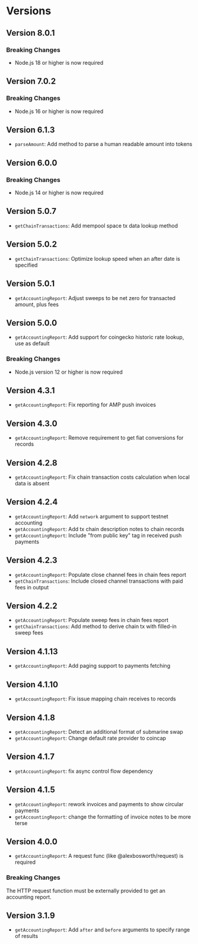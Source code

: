 # Versions

## Version 8.0.1

### Breaking Changes

- Node.js 18 or higher is now required

## Version 7.0.2

### Breaking Changes

- Node.js 16 or higher is now required

## Version 6.1.3

- `parseAmount`: Add method to parse a human readable amount into tokens

## Version 6.0.0

### Breaking Changes

- Node.js 14 or higher is now required

## Version 5.0.7

- `getChainTransactions`: Add mempool space tx data lookup method

## Version 5.0.2

- `getChainTransactions`: Optimize lookup speed when an after date is specified

## Version 5.0.1

- `getAccountingReport`: Adjust sweeps to be net zero for transacted amount, plus fees

## Version 5.0.0

- `getAccountingReport`: Add support for coingecko historic rate lookup, use as default

### Breaking Changes

- Node.js version 12 or higher is now required

## Version 4.3.1

- `getAccountingReport`: Fix reporting for AMP push invoices

## Version 4.3.0

- `getAccountingReport`: Remove requirement to get fiat conversions for records

## Version 4.2.8

- `getAccountingReport`: Fix chain transaction costs calculation when local data is absent

## Version 4.2.4

- `getAccountingReport`: Add `network` argument to support testnet accounting
- `getAccountingReport`: Add tx chain description notes to chain records
- `getAccountingReport`: Include "from public key" tag in received push payments

## Version 4.2.3

- `getAccountingReport`: Populate close channel fees in chain fees report
- `getChainTransactions`: Include closed channel transactions with paid fees in output

## Version 4.2.2

- `getAccountingReport`: Populate sweep fees in chain fees report
- `getChainTransactions`: Add method to derive chain tx with filled-in sweep fees

## Version 4.1.13

- `getAccountingReport`: Add paging support to payments fetching

## Version 4.1.10

- `getAccountingReport`: Fix issue mapping chain receives to records

## Version 4.1.8

-  `getAccountingReport`: Detect an additional format of submarine swap
-  `getAccountingReport`: Change default rate provider to coincap

## Version 4.1.7

- `getAccountingReport`: fix async control flow dependency

## Version 4.1.5

- `getAccountingReport`: rework invoices and payments to show circular payments
- `getAccountingReport`: change the formatting of invoice notes to be more terse

## Version 4.0.0

- `getAccountingReport`: A request func (like @alexbosworth/request) is required

### Breaking Changes

The HTTP request function must be externally provided to get an accounting
report.

## Version 3.1.9

- `getAccountingReport`: Add `after` and `before` arguments to specify range of
    results
